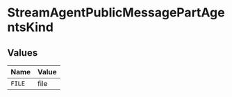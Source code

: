 # StreamAgentPublicMessagePartAgentsKind


## Values

| Name   | Value  |
| ------ | ------ |
| `FILE` | file   |